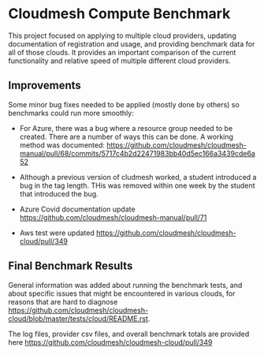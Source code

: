 # Cloudmesh Compute Benchmark

This project focused on applying to multiple cloud providers, updating documentation of registration and usage, and providing benchmark data for all of those clouds. It provides an important comparison of the current functionality and relative speed of multiple different cloud providers. 


## Improvements

Some minor bug fixes needed to be applied (mostly done by others) so benchmarks could run more smoothly:

- For Azure, there was a bug where a resource group needed to be created. There are a number of ways this can be done. A working method was documented:  <https://github.com/cloudmesh/cloudmesh-manual/pull/68/commits/5717c4b2d22471983bb40d5ec166a3439cde6a52>

- Although a previous version of cludmesh worked, a student introduced a bug in the tag length. THis was removed within one week by the student that introduced the bug.  

- Azure Covid documentation update <https://github.com/cloudmesh/cloudmesh-manual/pull/71>

- Aws test were updated <https://github.com/cloudmesh/cloudmesh-cloud/pull/349>


## Final Benchmark Results

General information was added about running the benchmark tests, and about specific issues that might be encountered in various clouds, for reasons that are hard to diagnose <https://github.com/cloudmesh/cloudmesh-cloud/blob/master/tests/cloud/README.rst>.

The log files, provider csv files, and overall benchmark totals are provided here <https://github.com/cloudmesh/cloudmesh-cloud/pull/349>
